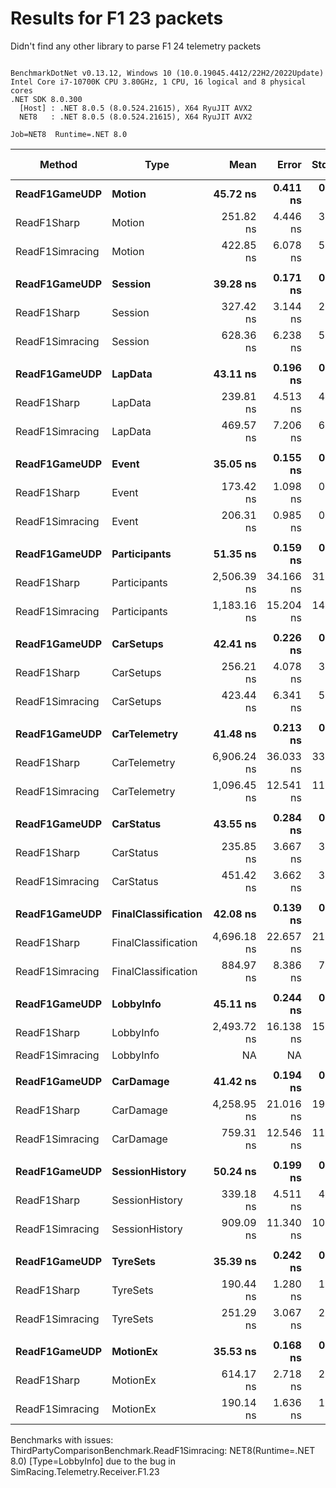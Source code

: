 # Results for F1 23 packets

Didn't find any other library to parse F1 24 telemetry packets

```

BenchmarkDotNet v0.13.12, Windows 10 (10.0.19045.4412/22H2/2022Update)
Intel Core i7-10700K CPU 3.80GHz, 1 CPU, 16 logical and 8 physical cores
.NET SDK 8.0.300
  [Host] : .NET 8.0.5 (8.0.524.21615), X64 RyuJIT AVX2
  NET8   : .NET 8.0.5 (8.0.524.21615), X64 RyuJIT AVX2

Job=NET8  Runtime=.NET 8.0  

```
| Method          | Type                | Mean        | Error     | StdDev    | Ratio  | RatioSD | Gen0   | Gen1   | Allocated | Alloc Ratio |
|---------------- |-------------------- |------------:|----------:|----------:|-------:|--------:|-------:|-------:|----------:|------------:|
| **ReadF1GameUDP**   | **Motion**              |    **45.72 ns** |  **0.411 ns** |  **0.384 ns** |   **1.00** |    **0.00** |      **-** |      **-** |         **-** |          **NA** |
| ReadF1Sharp     | Motion              |   251.82 ns |  4.446 ns |  3.941 ns |   5.50 |    0.11 | 0.1731 |      - |    1448 B |          NA |
| ReadF1Simracing | Motion              |   422.85 ns |  6.078 ns |  5.388 ns |   9.24 |    0.14 | 0.2675 | 0.0019 |    2240 B |          NA |
|                 |                     |             |           |           |        |         |        |        |           |             |
| **ReadF1GameUDP**   | **Session**             |    **39.28 ns** |  **0.171 ns** |  **0.160 ns** |   **1.00** |    **0.00** |      **-** |      **-** |         **-** |          **NA** |
| ReadF1Sharp     | Session             |   327.42 ns |  3.144 ns |  2.941 ns |   8.34 |    0.09 | 0.0868 |      - |     728 B |          NA |
| ReadF1Simracing | Session             |   628.36 ns |  6.238 ns |  5.835 ns |  16.00 |    0.12 | 0.3414 | 0.0029 |    2856 B |          NA |
|                 |                     |             |           |           |        |         |        |        |           |             |
| **ReadF1GameUDP**   | **LapData**             |    **43.11 ns** |  **0.196 ns** |  **0.183 ns** |   **1.00** |    **0.00** |      **-** |      **-** |         **-** |          **NA** |
| ReadF1Sharp     | LapData             |   239.81 ns |  4.513 ns |  4.221 ns |   5.56 |    0.10 | 0.1471 |      - |    1232 B |          NA |
| ReadF1Simracing | LapData             |   469.57 ns |  7.206 ns |  6.741 ns |  10.89 |    0.15 | 0.2465 | 0.0010 |    2064 B |          NA |
|                 |                     |             |           |           |        |         |        |        |           |             |
| **ReadF1GameUDP**   | **Event**               |    **35.05 ns** |  **0.155 ns** |  **0.145 ns** |   **1.00** |    **0.00** |      **-** |      **-** |         **-** |          **NA** |
| ReadF1Sharp     | Event               |   173.42 ns |  1.098 ns |  0.973 ns |   4.95 |    0.03 | 0.0181 |      - |     152 B |          NA |
| ReadF1Simracing | Event               |   206.31 ns |  0.985 ns |  0.921 ns |   5.89 |    0.04 | 0.0458 |      - |     384 B |          NA |
|                 |                     |             |           |           |        |         |        |        |           |             |
| **ReadF1GameUDP**   | **Participants**        |    **51.35 ns** |  **0.159 ns** |  **0.141 ns** |   **1.00** |    **0.00** |      **-** |      **-** |         **-** |          **NA** |
| ReadF1Sharp     | Participants        | 2,506.39 ns | 34.166 ns | 31.959 ns |  48.75 |    0.61 | 0.3929 | 0.0038 |    3296 B |          NA |
| ReadF1Simracing | Participants        | 1,183.16 ns | 15.204 ns | 14.222 ns |  23.05 |    0.29 | 0.4768 | 0.0057 |    4000 B |          NA |
|                 |                     |             |           |           |        |         |        |        |           |             |
| **ReadF1GameUDP**   | **CarSetups**           |    **42.41 ns** |  **0.226 ns** |  **0.200 ns** |   **1.00** |    **0.00** |      **-** |      **-** |         **-** |          **NA** |
| ReadF1Sharp     | CarSetups           |   256.21 ns |  4.078 ns |  3.815 ns |   6.03 |    0.09 | 0.1364 |      - |    1144 B |          NA |
| ReadF1Simracing | CarSetups           |   423.44 ns |  6.341 ns |  5.621 ns |   9.98 |    0.12 | 0.2465 | 0.0010 |    2064 B |          NA |
|                 |                     |             |           |           |        |         |        |        |           |             |
| **ReadF1GameUDP**   | **CarTelemetry**        |    **41.48 ns** |  **0.213 ns** |  **0.200 ns** |   **1.00** |    **0.00** |      **-** |      **-** |         **-** |          **NA** |
| ReadF1Sharp     | CarTelemetry        | 6,906.24 ns | 36.033 ns | 33.706 ns | 166.51 |    1.22 | 0.6180 | 0.0076 |    5232 B |          NA |
| ReadF1Simracing | CarTelemetry        | 1,096.45 ns | 12.541 ns | 11.731 ns |  26.44 |    0.30 | 0.7095 | 0.0134 |    5936 B |          NA |
|                 |                     |             |           |           |        |         |        |        |           |             |
| **ReadF1GameUDP**   | **CarStatus**           |    **43.55 ns** |  **0.284 ns** |  **0.265 ns** |   **1.00** |    **0.00** |      **-** |      **-** |         **-** |          **NA** |
| ReadF1Sharp     | CarStatus           |   235.85 ns |  3.667 ns |  3.251 ns |   5.42 |    0.08 | 0.1607 |      - |    1344 B |          NA |
| ReadF1Simracing | CarStatus           |   451.42 ns |  3.662 ns |  3.426 ns |  10.37 |    0.10 | 0.2465 | 0.0010 |    2064 B |          NA |
|                 |                     |             |           |           |        |         |        |        |           |             |
| **ReadF1GameUDP**   | **FinalClassification** |    **42.08 ns** |  **0.139 ns** |  **0.130 ns** |   **1.00** |    **0.00** |      **-** |      **-** |         **-** |          **NA** |
| ReadF1Sharp     | FinalClassification | 4,696.18 ns | 22.657 ns | 21.193 ns | 111.61 |    0.68 | 0.3891 |      - |    3296 B |          NA |
| ReadF1Simracing | FinalClassification |   884.97 ns |  8.386 ns |  7.434 ns |  21.03 |    0.18 | 0.4778 |      - |    4000 B |          NA |
|                 |                     |             |           |           |        |         |        |        |           |             |
| **ReadF1GameUDP**   | **LobbyInfo**           |    **45.11 ns** |  **0.244 ns** |  **0.228 ns** |   **1.00** |    **0.00** |      **-** |      **-** |         **-** |          **NA** |
| ReadF1Sharp     | LobbyInfo           | 2,493.72 ns | 16.138 ns | 15.096 ns |  55.29 |    0.44 | 0.3700 | 0.0038 |    3120 B |          NA |
| ReadF1Simracing | LobbyInfo           |          NA |        NA |        NA |      ? |       ? |     NA |     NA |        NA |           ? |
|                 |                     |             |           |           |        |         |        |        |           |             |
| **ReadF1GameUDP**   | **CarDamage**           |    **41.42 ns** |  **0.194 ns** |  **0.182 ns** |   **1.00** |    **0.00** |      **-** |      **-** |         **-** |          **NA** |
| ReadF1Sharp     | CarDamage           | 4,258.95 ns | 21.016 ns | 19.659 ns | 102.83 |    0.62 | 0.4120 |      - |    3472 B |          NA |
| ReadF1Simracing | CarDamage           |   759.31 ns | 12.546 ns | 11.736 ns |  18.33 |    0.30 | 0.4988 | 0.0067 |    4176 B |          NA |
|                 |                     |             |           |           |        |         |        |        |           |             |
| **ReadF1GameUDP**   | **SessionHistory**      |    **50.24 ns** |  **0.199 ns** |  **0.177 ns** |   **1.00** |    **0.00** |      **-** |      **-** |         **-** |          **NA** |
| ReadF1Sharp     | SessionHistory      |   339.18 ns |  4.511 ns |  4.219 ns |   6.76 |    0.09 | 0.1903 | 0.0010 |    1592 B |          NA |
| ReadF1Simracing | SessionHistory      |   909.09 ns | 11.340 ns | 10.608 ns |  18.07 |    0.19 | 0.5484 | 0.0086 |    4592 B |          NA |
|                 |                     |             |           |           |        |         |        |        |           |             |
| **ReadF1GameUDP**   | **TyreSets**            |    **35.39 ns** |  **0.242 ns** |  **0.215 ns** |   **1.00** |    **0.00** |      **-** |      **-** |         **-** |          **NA** |
| ReadF1Sharp     | TyreSets            |   190.44 ns |  1.280 ns |  1.198 ns |   5.38 |    0.03 | 0.0372 |      - |     312 B |          NA |
| ReadF1Simracing | TyreSets            |   251.29 ns |  3.067 ns |  2.869 ns |   7.10 |    0.10 | 0.1316 |      - |    1104 B |          NA |
|                 |                     |             |           |           |        |         |        |        |           |             |
| **ReadF1GameUDP**   | **MotionEx**            |    **35.53 ns** |  **0.168 ns** |  **0.157 ns** |   **1.00** |    **0.00** |      **-** |      **-** |         **-** |          **NA** |
| ReadF1Sharp     | MotionEx            |   614.17 ns |  2.718 ns |  2.542 ns |  17.29 |    0.07 | 0.0687 |      - |     576 B |          NA |
| ReadF1Simracing | MotionEx            |   190.14 ns |  1.636 ns |  1.530 ns |   5.35 |    0.05 | 0.0899 |      - |     752 B |          NA |

Benchmarks with issues:
  ThirdPartyComparisonBenchmark.ReadF1Simracing: NET8(Runtime=.NET 8.0) [Type=LobbyInfo] due to the bug in SimRacing.Telemetry.Receiver.F1.23
